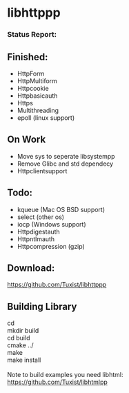 # libhttppp

### Status Report:

## Finished:
- HttpForm
- HttpMultiform
- Httpcookie
- Httpbasicauth
- Https
- Multithreading
- epoll (linux support)


## On Work
- Move sys to seperate libsystempp
- Remove Glibc and std dependecy
- Httpclientsupport

## Todo:
- kqueue (Mac OS BSD support)
- select (other os)
- iocp (Windows support)
- Httpdigestauth
- Httpntlmauth
- Httpcompression (gzip)



## Download:
https://github.com/Tuxist/libhttppp


## Building Library
cd <libpath> <br/>
mkdir build <br/>
cd build <br/>
cmake ../ <br/>
make <br/>
make install <br/>
<br/>
Note to build examples you need libhtml: <br/>
https://github.com/Tuxist/libhtmlpp
